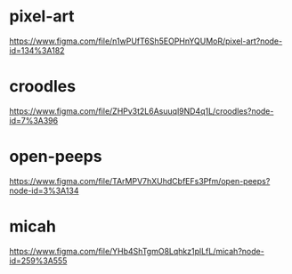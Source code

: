 # pixel-art

https://www.figma.com/file/n1wPUfT6Sh5EOPHnYQUMoR/pixel-art?node-id=134%3A182

# croodles

https://www.figma.com/file/ZHPv3t2L6Asuuql9ND4q1L/croodles?node-id=7%3A396

# open-peeps

https://www.figma.com/file/TArMPV7hXUhdCbfEFs3Pfm/open-peeps?node-id=3%3A134

# micah

https://www.figma.com/file/YHb4ShTgmO8Lqhkz1plLfL/micah?node-id=259%3A555
